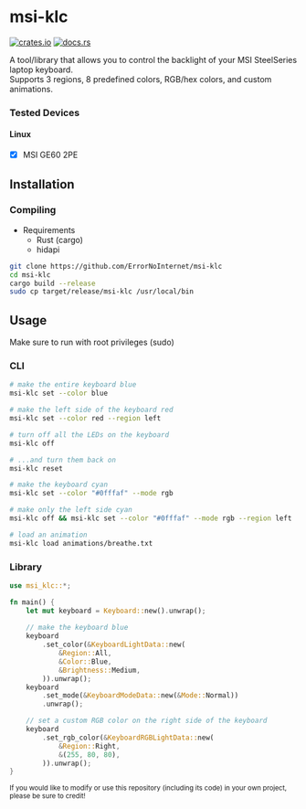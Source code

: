 # msi-klc
[![crates.io](https://img.shields.io/crates/v/msi-klc.svg)](https://crates.io/crates/msi-klc)
[![docs.rs](https://img.shields.io/docsrs/msi-klc/latest)](https://docs.rs/msi-klc/latest/msi_klc)

A tool/library that allows you to control the backlight of your MSI SteelSeries laptop keyboard.\
Supports 3 regions, 8 predefined colors, RGB/hex colors, and custom animations.

### Tested Devices
#### Linux
- [x] MSI GE60 2PE

## Installation
### Compiling
- Requirements
	- Rust (cargo)
	- hidapi
```sh
git clone https://github.com/ErrorNoInternet/msi-klc
cd msi-klc
cargo build --release
sudo cp target/release/msi-klc /usr/local/bin
```

## Usage
Make sure to run with root privileges (sudo)
### CLI
```sh
# make the entire keyboard blue
msi-klc set --color blue

# make the left side of the keyboard red
msi-klc set --color red --region left

# turn off all the LEDs on the keyboard
msi-klc off

# ...and turn them back on
msi-klc reset

# make the keyboard cyan
msi-klc set --color "#0fffaf" --mode rgb

# make only the left side cyan
msi-klc off && msi-klc set --color "#0fffaf" --mode rgb --region left

# load an animation
msi-klc load animations/breathe.txt
```
### Library
```rust
use msi_klc::*;

fn main() {
	let mut keyboard = Keyboard::new().unwrap();
	
	// make the keyboard blue
    keyboard
		.set_color(&KeyboardLightData::new(
			&Region::All,
			&Color::Blue,
			&Brightness::Medium,
		)).unwrap();
	keyboard
		.set_mode(&KeyboardModeData::new(&Mode::Normal))
		.unwrap();

	// set a custom RGB color on the right side of the keyboard
	keyboard
		.set_rgb_color(&KeyboardRGBLightData::new(
			&Region::Right,
			&(255, 80, 80),
		)).unwrap();
}
```

<sub>If you would like to modify or use this repository (including its code) in your own project, please be sure to credit!</sub>
